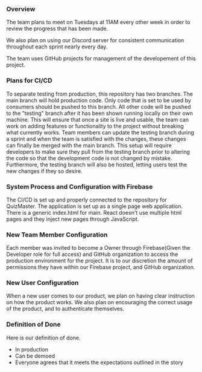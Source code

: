 ### Overview

The team plans to meet on Tuesdays at 11AM every other week in order to review the progress that has been made.

We also plan on using our Discord server for consistent communication throughout each sprint nearly every day. 

The team uses GitHub projects for management of the developement of this project.

### Plans for CI/CD

To separate testing from production, this repository has two branches. The main branch will hold production code. Only code that is set to be used by consumers should be pushed to this branch. All other code will be pushed to the "testing" branch after it has been shown running locally on their own machine. This will ensure that once a site is live and usable, the team can work on adding features or functionality to the project without breaking what currently works. Team members can update the testing branch during a sprint and when the team is satisfied with the changes, these changes can finally be merged with the main branch. This setup will require developers to make sure they pull from the testing branch prior to altering the code so that the development code is not changed by mistake. Furthermore, the testing branch will also be hosted, letting users test the new changes if they so desire. 

### System Process and Configuration with Firebase 

The CI/CD is set up and properly connected to the repository for QuizMaster. The application is set up as a single page web application. There is a generic index.html for main. React doesn't use multiple html pages and they inject new pages through JavaScript. 

### New Team Member Configuration

Each member was invited to become a Owner through Firebase(Given the Developer role for full access) and GitHub organization to access the production environment for the project. It is to our discretion the amount of permissions they have within our Firebase project, and GitHub organization.  

### New User Configuration

When a new user comes to our product, we plan on having clear instruction on how the product works. We also plan on encouraging the correct usage of the product, and to authenticate themselves. 

### Definition of Done

Here is our definition of done.

- In production
- Can be demoed
- Everyone agrees that it meets the expectations outlined in the story 

